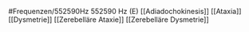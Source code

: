 #Frequenzen/552590Hz
552590 Hz (E)
[[Adiadochokinesis]]
[[Ataxia]]
[[Dysmetrie]]
[[Zerebelläre Ataxie]]
[[Zerebelläre Dysmetrie]]